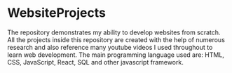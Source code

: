 # WebsiteProjects
The repository demonstrates my ability to develop websites from scratch. All the projects inside this repository are created with the help of numerous research and also reference many youtube videos I used throughout to learn web development. The main programming language used are: HTML, CSS, JavaScript, React, SQL and other javascript framework.
